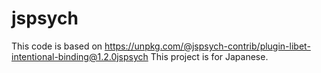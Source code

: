 # jspsych
This code is based on https://unpkg.com/@jspsych-contrib/plugin-libet-intentional-binding@1.2.0jspsych
This project is for Japanese. 